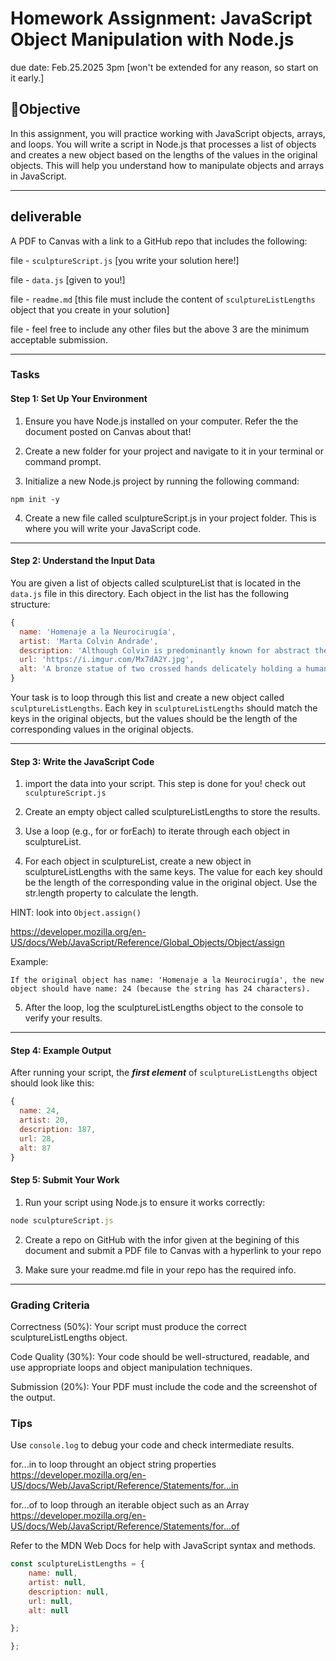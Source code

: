 # Homework Assignment: JavaScript Object Manipulation with Node.js

due date: Feb.25.2025 3pm  [won't be extended for any reason, so start on it early.]

## 🎯Objective
In this assignment, you will practice working with JavaScript objects, arrays, and loops. You will write a script in Node.js that processes a list of objects and creates a new object based on the lengths of the values in the original objects. This will help you understand how to manipulate objects and arrays in JavaScript.
<hr/>

## deliverable
A PDF to Canvas with a link to a GitHub repo that includes the following:

file - ```sculptureScript.js``` [you write your solution here!]

file - ```data.js``` [given to you!]

file - ```readme.md``` [this file must include the content of ```sculptureListLengths``` object that you create in your solution]

file - feel free to include any other files but the above 3 are the minimum acceptable submission.

<hr/>

### Tasks

#### Step 1: Set Up Your Environment

1. Ensure you have Node.js installed on your computer. Refer the the document posted on Canvas about that!

2. Create a new folder for your project and navigate to it in your terminal or command prompt.

3. Initialize a new Node.js project by running the following command:

```npm init -y```

4. Create a new file called sculptureScript.js in your project folder. This is where you will write your JavaScript code.
<hr/>

#### Step 2: Understand the Input Data

You are given a list of objects called sculptureList that is located in the ```data.js``` file in this directory. Each object in the list has the following structure:

```javascript
{
  name: 'Homenaje a la Neurocirugía',
  artist: 'Marta Colvin Andrade',
  description: 'Although Colvin is predominantly known for abstract themes that allude to pre-Hispanic symbols, this gigantic sculpture, an homage to neurosurgery, is one of her most recognizable public art pieces.',
  url: 'https://i.imgur.com/Mx7dA2Y.jpg',
  alt: 'A bronze statue of two crossed hands delicately holding a human brain in their fingertips.'  
}
```
Your task is to loop through this list and create a new object called ```sculptureListLengths```. Each key in ```sculptureListLengths``` should match the keys in the original objects, but the values should be the length of the corresponding values in the original objects.
<hr />

#### Step 3: Write the JavaScript Code

1. import the data into your script. This step is done for you! check out ```sculptureScript.js```
2. Create an empty object called sculptureListLengths to store the results.

3. Use a loop (e.g., for or forEach) to iterate through each object in sculptureList.

4. For each object in sculptureList, create a new object in sculptureListLengths with the same keys. The value for each key should be the length of the corresponding value in the original object. Use the str.length property to calculate the length. 

HINT: look into ```Object.assign()``` 

https://developer.mozilla.org/en-US/docs/Web/JavaScript/Reference/Global_Objects/Object/assign

Example:

    If the original object has name: 'Homenaje a la Neurocirugía', the new object should have name: 24 (because the string has 24 characters).

5. After the loop, log the sculptureListLengths object to the console to verify your results.
<hr />

#### Step 4: Example Output

After running your script, the ***first element*** of ```sculptureListLengths``` object should look like this:
```javascript
{
  name: 24,
  artist: 20,
  description: 187,
  url: 28,
  alt: 87
}
```
#### Step 5: Submit Your Work

1. Run your script using Node.js to ensure it works correctly:

```javascript
node sculptureScript.js
```

2. Create a repo on GitHub with the infor given at the begining of this document and submit a PDF file to Canvas with a hyperlink to your repo

3. Make sure your readme.md file in your repo has the required info.

<hr />

### Grading Criteria

Correctness (50%): Your script must produce the correct sculptureListLengths object.

Code Quality (30%): Your code should be well-structured, readable, and use appropriate loops and object manipulation techniques.

Submission (20%): Your PDF must include the code and the screenshot of the output.

### Tips

Use ```console.log``` to debug your code and check intermediate results.

for...in  to loop throught an object string properties 
https://developer.mozilla.org/en-US/docs/Web/JavaScript/Reference/Statements/for...in

for...of to loop through an iterable object such as an Array 
https://developer.mozilla.org/en-US/docs/Web/JavaScript/Reference/Statements/for...of



Refer to the MDN Web Docs for help with JavaScript syntax and methods.

```javascript
const sculptureListLengths = {
    name: null,
    artist: null,
    description: null,
    url: null,
    alt: null

};

};
```
